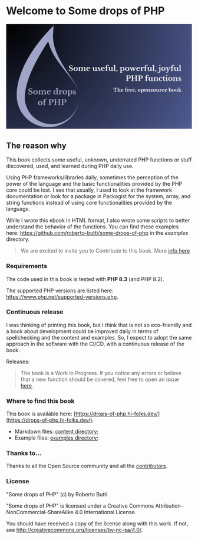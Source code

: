 # Welcome to Some drops of PHP


![Some drops of PHP](public/header.webp)

## The reason why
This book collects some useful, unknown, underrated PHP functions or stuff discovered, used, and learned during PHP daily use.

Using PHP frameworks/libraries daily, sometimes the perception of the power of the language and the basic functionalities provided by the PHP core could be lost.
I see that usually, I used to look at the framework documentation or look for a package in Packagist for the system, array, and string functions instead of using core functionalities provided by the language.

While I wrote this ebook in HTML format, I also wrote some scripts to better understand the behavior of the functions. You can find these examples here: https://github.com/roberto-butti/some-drops-of-php in the _examples_ directory.

> We are excited to invite you to Contribute to this book. More [info here](https://github.com/roberto-butti/some-drops-of-php/blob/main/CONTRIBUTING.md)

### Requirements

The code used in this book is tested with **PHP 8.3** (and PHP 8.2).

The supported PHP versions are listed here: https://www.php.net/supported-versions.php.


### Continuous release

I was thinking of printing this book, but I think that is not so eco-friendly and a book about development could be improved daily in terms of spellchecking and the content and examples. So, I expect to adopt the same approach in the software with the CI/CD, with a continuous release of the book.

Releases:

> The book is a Work in Progress. If you notice any errors or believe that a new function should be covered, feel free to open an issue [here](https://github.com/roberto-butti/some-drops-of-php/issues).


### Where to find this book

This book is available here: [https://drops-of-php.hi-folks.dev/](https://drops-of-php.hi-folks.dev/).

- Markdown files: [content directory](https://github.com/roberto-butti/some-drops-of-php/tree/main/src/content/docs);
- Example files: [examples directory](https://github.com/roberto-butti/some-drops-of-php/tree/main/examples);

### Thanks to...

Thanks to all the Open Source community and all the [contributors](https://github.com/roberto-butti/some-drops-of-php/graphs/contributors).

### License
"Some drops of PHP" (c) by Roberto Butti

"Some drops of PHP" is licensed under a
Creative Commons Attribution-NonCommercial-ShareAlike 4.0 International License.

You should have received a copy of the license along with this
work. If not, see <http://creativecommons.org/licenses/by-nc-sa/4.0/>.
